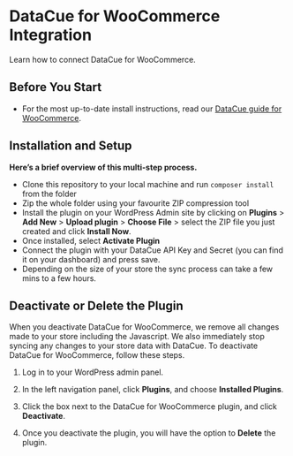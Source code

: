 # DataCue for WooCommerce Integration

Learn how to connect DataCue for WooCommerce.

## Before You Start

- For the most up-to-date install instructions, read our [DataCue guide for WooCommerce](https://help.datacue.co/woocommerce/installation.html). 

## Installation and Setup
**Here’s a brief overview of this multi-step process.**

- Clone this repository to your local machine and run `composer install` from the folder
- Zip the whole folder using your favourite ZIP compression tool
- Install the plugin on your WordPress Admin site by clicking on **Plugins** > **Add New** > **Upload plugin** > **Choose File** > select the ZIP file you just created and click **Install Now**.
- Once installed, select **Activate Plugin**
- Connect the plugin with your DataCue API Key and Secret (you can find it on your dashboard) and press save.
- Depending on the size of your store the sync process can take a few mins to a few hours.

## Deactivate or Delete the Plugin
When you deactivate DataCue for WooCommerce, we remove all changes made to your store including the Javascript. We also immediately stop syncing any changes to your store data with DataCue.
To deactivate DataCue for WooCommerce, follow these steps.

1. Log in to your WordPress admin panel.

2. In the left navigation panel, click **Plugins**, and choose **Installed Plugins**.

3. Click the box next to the DataCue for WooCommerce plugin, and click **Deactivate**.

4. Once you deactivate the plugin, you will have the option to **Delete** the plugin.